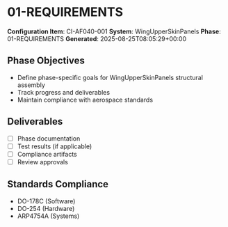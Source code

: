 # 01-REQUIREMENTS

**Configuration Item**: CI-AF040-001
**System**: WingUpperSkinPanels
**Phase**: 01-REQUIREMENTS
**Generated**: 2025-08-25T08:05:29+00:00

## Phase Objectives
- Define phase-specific goals for WingUpperSkinPanels structural assembly
- Track progress and deliverables
- Maintain compliance with aerospace standards

## Deliverables
- [ ] Phase documentation
- [ ] Test results (if applicable)
- [ ] Compliance artifacts
- [ ] Review approvals

## Standards Compliance
- DO-178C (Software)
- DO-254 (Hardware)
- ARP4754A (Systems)

